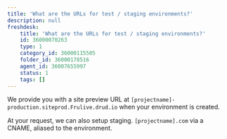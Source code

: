 ```yaml
---
title: 'What are the URLs for test / staging environments?'
description: null
freshdesk:
    title: 'What are the URLs for test / staging environments?'
    id: 36000070263
    type: 1
    category_id: 36000115505
    folder_id: 36000178516
    agent_id: 36007655997
    status: 1
    tags: []
---
```


We provide you with a site preview URL at `[projectname]-production.siteprod.Frulive.drud.io` when your environment is created.

At your request, we can also setup staging. `[projectname].com` via a CNAME, aliased to the environment.

